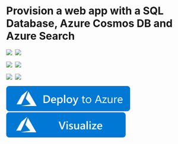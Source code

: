 # Provision a web app with a SQL Database, Azure Cosmos DB and Azure Search

<IMG SRC="https://azurequickstartsservice.blob.core.windows.net/badges/301-web-app-sql-docdb-search/PublicLastTestDate.svg" />&nbsp;
<IMG SRC="https://azurequickstartsservice.blob.core.windows.net/badges/301-web-app-sql-docdb-search/PublicDeployment.svg" />&nbsp;

<IMG SRC="https://azurequickstartsservice.blob.core.windows.net/badges/301-web-app-sql-docdb-search/FairfaxLastTestDate.svg" />&nbsp;
<IMG SRC="https://azurequickstartsservice.blob.core.windows.net/badges/301-web-app-sql-docdb-search/FairfaxDeployment.svg" />&nbsp;

<IMG SRC="https://azurequickstartsservice.blob.core.windows.net/badges/301-web-app-sql-docdb-search/BestPracticeResult.svg" />&nbsp;
<IMG SRC="https://azurequickstartsservice.blob.core.windows.net/badges/301-web-app-sql-docdb-search/CredScanResult.svg" />&nbsp;


<a href="https://portal.azure.com/#create/Microsoft.Template/uri/https%3A%2F%2Fraw.githubusercontent.com%2FAzure%2Fazure-quickstart-templates%2Fmaster%2F301-web-app-sql-docdb-search%2Fazuredeploy.json" target="_blank">
    <img src="https://raw.githubusercontent.com/Azure/azure-quickstart-templates/master/1-CONTRIBUTION-GUIDE/images/deploytoazure.svg?sanitize=true"/>
</a>
<a href="http://armviz.io/#/?load=https%3A%2F%2Fraw.githubusercontent.com%2FAzure%2Fazure-quickstart-templates%2Fmaster%2F301-web-app-sql-docdb-search%2Fazuredeploy.json" target="_blank">
    <img src="https://raw.githubusercontent.com/Azure/azure-quickstart-templates/master/1-CONTRIBUTION-GUIDE/images/visualizebutton.svg?sanitize=true"/>
</a>

